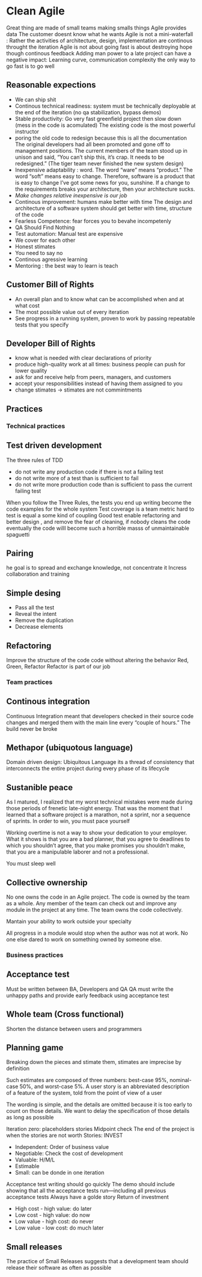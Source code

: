 # Clean Agile

Great thing are made of small teams making smalls things
Agile provides data
The customer doesnt know what he wants
Agile is not a mini-waterfall : Rather the activities of architecture, design, implementation are continous throught the iteration
Agile is not about going fast is about destroying hope though continous feedback
Adding man power to a late project can have a negative impact: Learning curve, communication complexity
the only way to go fast is to go well

## Reasonable expections

- We can ship shit
- Continous technical readiness: system must be technically deployable at the end of the iteration (no qa stabilization, bypass demos)
- Stable productivity: Go very fast greenfield project then slow down  (mess in the code is acomulated)
The existing code is the most powerful instructor
- poring the old code to redesign because this is all the documentation
The original developers had all been promoted and gone off to management positions. The current members of the team stood up in unison and said, “You can’t ship this, it’s crap. It needs to be redesigned.” (The tiger team never finished the new system design)
- Inexpensive adaptability : word. The word “ware” means “product.” The word “soft” means easy to change. Therefore, software is a product that is easy to change
I’ve got some news for you, sunshine. If a change to the requirements breaks your architecture, then your architecture sucks.
- *Make changes relative inexpensive is our job*
- Continous improvement: humans make better with time
The design and architecture of a software system should get better with time, structure of the code
- Fearless Competence: fear forces you to bevahe incompetenly
- QA Should Find Nothing
- Test automation: Manual test are expensive
- We cover for each other
- Honest stimates
- You need to say no
- Continous agressive learning
- Mentoring : the best way to learn is teach

## Customer Bill of Rights
- An overall plan and to know what can be accomplished when and at what cost
- The most possible value out of every iteration
- See progress in a running system, proven to work by passing repeatable tests that you specify

## Developer Bill of Rights
- know what is needed with clear declarations of priority
- produce high-quality work at all times: business people can push for lower quality
- ask for and receive help from peers, managers, and customers
- accept your responsibilities instead of having them assigned to you
- change stimates -> stimates are not commintments

## Practices

### Technical practices

## Test driven development

The three rules of TDD
- do not write any production code if there is not a failing test
- do not write more of a test than is sufficient to fail
- do not write more production code than is sufficient to pass the current failing test

When you follow the Three Rules, the tests you end up writing become the code examples for the whole system
Test coverage is a team metric
hard to test is equal a some kind of coupling
Good test enable refactoring and better design , and remove the fear of cleaning, if nobody cleans the code eventually the code willl become such a horrible masss of unmaintainable spaguetti

## Pairing
he goal is to spread and exchange knowledge, not concentrate it
Incress collaboration and training
## Simple desing
- Pass all the test
- Reveal the intent
- Remove the duplication
- Decrease elements

## Refactoring
Improve the structure of the code code without altering the behavior
Red, Green, Refactor
Refactor is part of our job

### Team practices

## Continous integration
Continuous Integration meant that developers checked in their source code changes and merged them with the main line every “couple of hours.”
 The build never be broke
## Methapor (ubiquotous language)
 Domain driven design: Ubiquitous Language
 its a thread of consistency that interconnects the entire project during every phase of its lifecycle
## Sustanible peace
As I matured, I realized that my worst technical mistakes were made during those periods of frenetic late-night energy.
That was the moment that I learned that a software project is a marathon, not a sprint, nor a sequence of sprints. In order to win, you must pace yourself

Working overtime is not a way to show your dedication to your employer. What it shows is that you are a bad planner, that you agree to deadlines to which you shouldn’t agree, that you make promises you shouldn’t make, that you are a manipulable laborer and not a professional.

You must sleep well
## Collective ownership
No one owns the code in an Agile project. The code is owned by the team as a whole. Any member of the team can check out and improve any module in the project at any time. The team owns the code collectively.

Mantain your ability to work outside your specialty

All progress in a module would stop when the author was not at work. No one else dared to work on something owned by someone else.


### Business practices

## Acceptance test
Must be written between BA, Developers and QA
QA must write the unhappy paths and provide early feedback using acceptance test

## Whole team (Cross functional)
Shorten the distance between users and programmers
## Planning game
Breaking down the pieces and stimate them, stimates are imprecise by definition

Such estimates are composed of three numbers: best-case 95%, nominal-case 50%, and worst-case 5%.
A user story is an abbreviated description of a feature of the system, told from the point of view of a user

The wording is simple, and the details are omitted because it is too early to count on those details. We want to delay the specification of those details as long as possible

Iteration zero: placeholders stories
Midpoint check 
The end of the project is when the stories are not worth
Stories: INVEST
* Independent: Order of business value
* Negotiable: Check the cost of development
* Valuable: H/M/L
* Estimable
* Small: can be donde in one iteration

Acceptance test writing should go quickly
The demo should include showing that all the acceptance tests run—including all previous acceptance tests
Always have a golde story
Return of investment
* High cost - high value: do later
* Low cost - high value: do now
* Low value - high cost: do never
* Low value - low cost: do much later

## Small releases
The practice of Small Releases suggests that a development team should release their software as often as possible

